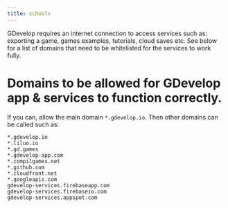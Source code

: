 ```yaml
---
title: schools
---
```

GDevelop requires an internet connection to access services such as: exporting a game, games examples, tutorials, cloud saves etc. See below for a list of domains that need to be whitelisted for the services to work fully.

# Domains to be allowed for GDevelop app & services to function correctly.

If you can, allow the main domain ``*.gdevelop.io``. Then other domains can be called such as:

    *.gdevelop.io
    *.liluo.io
    *.gd.games
    *.gdevelop-app.com
    *.compilgames.net
    *.github.com
    *.cloudfront.net
    *.googleapis.com
    gdevelop-services.firebaseapp.com
    gdevelop-services.firebaseio.com
    gdevelop-services.appspot.com
